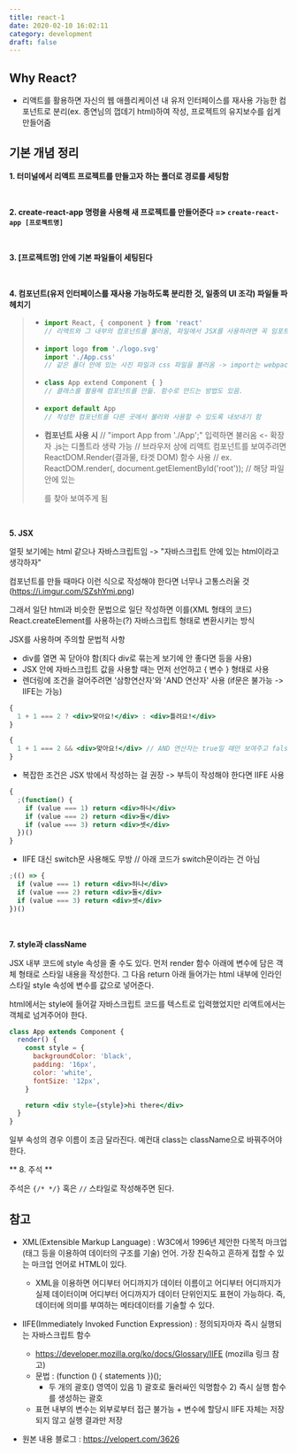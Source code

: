 ```yaml
---
title: react-1
date: 2020-02-10 16:02:11
category: development
draft: false
---
```


## Why React?

- 리액트를 활용하면 자신의 웹 애플리케이션 내 유저 인터페이스를 재사용 가능한 컴포넌트로 분리(ex. 종연님의 껍데기 html)하여 작성, 프로젝트의 유지보수를 쉽게 만들어줌

## 기본 개념 정리

**1. 터미널에서 리액트 프로젝트를 만들고자 하는 폴더로 경로를 세팅함**

<br>

**2. create-react-app 명령을 사용해 새 프로젝트를 만들어준다 => ```create-react-app [프로젝트명]```**

<br>

**3. [프로젝트명] 안에 기본 파일들이 세팅된다**

<br>

**4. 컴포넌트(유저 인터페이스를 재사용 가능하도록 분리한 것, 일종의 UI 조각) 파일들 파헤치기**

> - ```jsx
>   import React, { component } from 'react'
>   // 리액트와 그 내부의 컴포넌트를 불러옴, 파일에서 JSX를 사용하려면 꼭 임포트 해줘야 함
>   ```
>
> - ```jsx
>   import logo from './logo.svg'
>   import './App.css'
>   // 같은 폴더 안에 있는 사진 파일과 css 파일을 불러옴 -> import는 webpack과 연관 있으나 일단 패스
>   ```
>
> - ```jsx
>   class App extend Component { }
>   // 클래스를 활용해 컴포넌트를 만듦. 함수로 만드는 방법도 있음.
>   ```
>
> - ```jsx
>   export default App
>   // 작성한 컴포넌트를 다른 곳에서 불러와 사용할 수 있도록 내보내기 함
>   ```
>
> - **컴포넌트 사용 시**
>   // "import App from './App';" 입력하면 불러옴 <- 확장자 .js는 디폴트라 생략 가능
>   // 브라우저 상에 리액트 컴포넌트를 보여주려면 ReactDOM.Render(결과물, 타겟 DOM) 함수 사용
>   // ex. ReactDOM.render(<App />, document.getElementById('root'));
>   // 해당 파일 안에 있는 <div id="root"></div>를 찾아 보여주게 됨

<br>

**5. JSX**

얼핏 보기에는 html 같으나 자바스크립트임 -> "자바스크립트 안에 있는 html이라고 생각하자"

컴포넌트를 만들 때마다 이런 식으로 작성해야 한다면 너무나 고통스러울 것(https://i.imgur.com/SZshYmi.png)

그래서 일단 html과 비슷한 문법으로 일단 작성하면 이를(XML 형태의 코드) React.createElement를 사용하는(?) 자바스크립트 형태로 변환시키는 방식

JSX를 사용하며 주의할 문법적 사항

- div를 열면 꼭 닫아야 함(죄다 div로 묶는게 보기에 안 좋다면 <Fregment> 등을 사용)
- JSX 안에 자바스크립트 값을 사용할 때는 먼저 선언하고 { 변수 } 형태로 사용
- 렌더링에 조건을 걸어주려면 '삼항연산자'와 'AND 연산자' 사용 (if문은 불가능 -> IIFE는 가능)

```jsx
{
  1 + 1 === 2 ? <div>맞아요!</div> : <div>틀려요!</div>
}
```

```jsx
{
  1 + 1 === 2 && <div>맞아요!</div> // AND 연산자는 true일 때만 보여주고 false는 안 보여줌
}
```

- 복잡한 조건은 JSX 밖에서 작성하는 걸 권장 -> 부득이 작성해야 한다면 IIFE 사용

```jsx
{
  ;(function() {
    if (value === 1) return <div>하나</div>
    if (value === 2) return <div>둘</div>
    if (value === 3) return <div>셋</div>
  })()
}
```

- IIFE 대신 switch문 사용해도 무방 // 아래 코드가 switch문이라는 건 아님

```jsx
;(() => {
  if (value === 1) return <div>하나</div>
  if (value === 2) return <div>둘</div>
  if (value === 3) return <div>셋</div>
})()
```

<br>

**7. style과 className**

JSX 내부 코드에 style 속성을 줄 수도 있다. 먼저 render 함수 아래에 변수에 담은 객체 형태로 스타일 내용을 작성한다. 그 다음 return 아래 들어가는 html 내부에 인라인 스타일 style 속성에 변수를 값으로 넣어준다.

html에서는 style에 들어갈 자바스크립트 코드를 텍스트로 입력했었지만 리액트에서는 객체로 넘겨주어야 한다.

```jsx
class App extends Component {
  render() {
    const style = {
      backgroundColor: 'black',
      padding: '16px',
      color: 'white',
      fontSize: '12px',
    }

    return <div style={style}>hi there</div>
  }
}
```

일부 속성의 경우 이름이 조금 달라진다. 예컨대 class는 className으로 바꿔주어야 한다.

** 8. 주석 **

주석은 `{/* */}` 혹은 `//` 스타일로 작성해주면 된다.

## 참고

- XML(Extensible Markup Language) : W3C에서 1996년 제안한 다목적 마크업(태그 등을 이용하여 데이터의 구조를 기술) 언어. 가장 친숙하고 흔하게 접할 수 있는 마크업 언어로 HTML이 있다.

  - XML을 이용하면 어디부터 어디까지가 데이터 이름이고 어디부터 어디까지가 실제 데이터이며 어디부터 어디까지가 데이터 단위인지도 표현이 가능하다. 즉, 데이터에 의미를 부여하는 메타데이터를 기술할 수 있다.

- IIFE(Immediately Invoked Function Expression) : 정의되자마자 즉시 실행되는 자바스크립트 함수

  - https://developer.mozilla.org/ko/docs/Glossary/IIFE (mozilla 링크 참고)
  - 문법 : (function () { statements })();
    - 두 개의 괄호() 영역이 있음 1) 괄호로 둘러싸인 익명함수 2) 즉시 실행 함수를 생성하는 괄호
  - 표현 내부의 변수는 외부로부터 접근 불가능 + 변수에 할당시 IIFE 자체는 저장되지 않고 실행 결과만 저장

- 원본 내용 블로그 : https://velopert.com/3626
